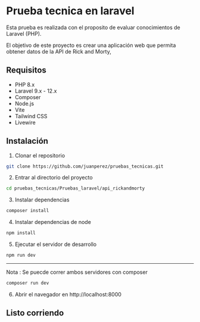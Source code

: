 # Prueba tecnica en laravel

Esta prueba es realizada con el proposito de evaluar conocimientos de Laravel (PHP).

El objetivo de este proyecto es crear una aplicación web que permita obtener datos de la API de Rick and Morty, 

## Requisitos

- PHP 8.x
- Laravel 9.x - 12.x
- Composer
- Node.js
- Vite
- Tailwind CSS
- Livewire

## Instalación

1. Clonar el repositorio

```bash
git clone https://github.com/juanperez/pruebas_tecnicas.git
```

2. Entrar al directorio del proyecto

```bash
cd pruebas_tecnicas/Pruebas_laravel/api_rickandmorty
```

3. Instalar dependencias

```bash
composer install
```

4. Instalar dependencias de node

```bash
npm install
```

5. Ejecutar el servidor de desarrollo

```bash
npm run dev
```

--- 
Nota : Se puecde correr ambos servidores con composer
```bash
composer run dev
```

6. Abrir el navegador en http://localhost:8000  
## Listo corriendo
